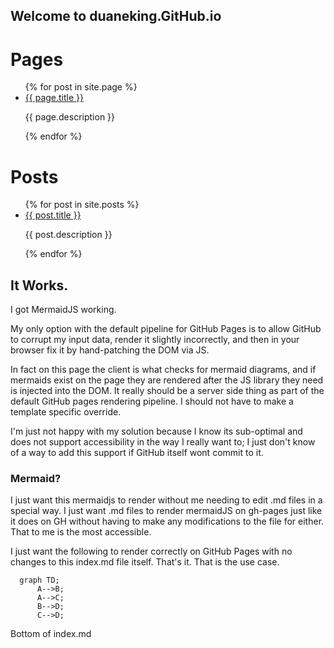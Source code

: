 ## Welcome to duaneking.GitHub.io
  
# Pages
<ul>
  {% for post in site.page %}
    <li>
      <a href="{{ page.permalink }}">{{ page.title }}</a>
      <p>{{ page.description }}</p>
    </li>
  {% endfor %}
</ul>

# Posts
<ul>
 {% for post in site.posts %}
    <li>
      <a href="{{ post.url }}">{{ post.title }}</a>
      <p>{{ post.description }}</p>
    </li>
  {% endfor %}
 </ul>

## It Works.
I got MermaidJS working.

My only option with the default pipeline for GitHub Pages is to allow GitHub to corrupt my input data, render it slightly incorrectly, and then in your browser fix it by hand-patching the DOM via JS.

In fact on this page the client is what checks for mermaid diagrams, and if mermaids exist on the page they are rendered after the JS library they need is injected into the DOM. It really should be a server side thing as part of the default GitHub pages rendering pipeline.  I should not have to make a template specific override.

I'm just not happy with my solution because I know its sub-optimal and does not support accessibility in the way I really want to; I just don't know of a way to add this support if GitHub itself wont commit to it.

### Mermaid?

I just want this mermaidjs to render without me needing to edit .md files in a special way. I just want .md files to render mermaidJS on gh-pages just like it does on GH without having to make any modifications to the file for either. That to me is the most accessible.

I just want the following to render correctly on GitHub Pages with no changes to this index.md file itself. That's it. That is the use case.

```mermaid
  graph TD;
      A-->B;
      A-->C;
      B-->D;
      C-->D;
```
Bottom of index.md